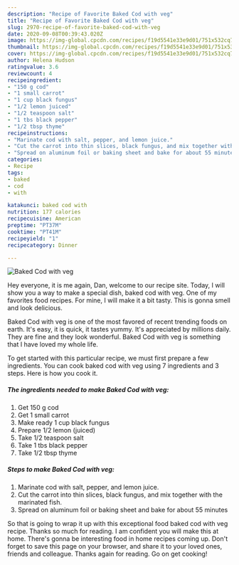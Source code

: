 ```yaml
---
description: "Recipe of Favorite Baked Cod with veg"
title: "Recipe of Favorite Baked Cod with veg"
slug: 2970-recipe-of-favorite-baked-cod-with-veg
date: 2020-09-08T00:39:43.020Z
image: https://img-global.cpcdn.com/recipes/f19d5541e33e9d01/751x532cq70/baked-cod-with-veg-recipe-main-photo.jpg
thumbnail: https://img-global.cpcdn.com/recipes/f19d5541e33e9d01/751x532cq70/baked-cod-with-veg-recipe-main-photo.jpg
cover: https://img-global.cpcdn.com/recipes/f19d5541e33e9d01/751x532cq70/baked-cod-with-veg-recipe-main-photo.jpg
author: Helena Hudson
ratingvalue: 3.6
reviewcount: 4
recipeingredient:
- "150 g cod"
- "1 small carrot"
- "1 cup black fungus"
- "1/2 lemon juiced"
- "1/2 teaspoon salt"
- "1 tbs black pepper"
- "1/2 tbsp thyme"
recipeinstructions:
- "Marinate cod with salt, pepper, and lemon juice."
- "Cut the carrot into thin slices, black fungus, and mix together with the marinated fish."
- "Spread on aluminum foil or baking sheet and bake for about 55 minutes"
categories:
- Recipe
tags:
- baked
- cod
- with

katakunci: baked cod with 
nutrition: 177 calories
recipecuisine: American
preptime: "PT37M"
cooktime: "PT41M"
recipeyield: "1"
recipecategory: Dinner

---
```



![Baked Cod with veg](https://img-global.cpcdn.com/recipes/f19d5541e33e9d01/751x532cq70/baked-cod-with-veg-recipe-main-photo.jpg)

Hey everyone, it is me again, Dan, welcome to our recipe site. Today, I will show you a way to make a special dish, baked cod with veg. One of my favorites food recipes. For mine, I will make it a bit tasty. This is gonna smell and look delicious.



Baked Cod with veg is one of the most favored of recent trending foods on earth. It's easy, it is quick, it tastes yummy. It's appreciated by millions daily. They are fine and they look wonderful. Baked Cod with veg is something that I have loved my whole life.


To get started with this particular recipe, we must first prepare a few ingredients. You can cook baked cod with veg using 7 ingredients and 3 steps. Here is how you cook it.

<!--inarticleads1-->

##### The ingredients needed to make Baked Cod with veg:

1. Get 150 g cod
1. Get 1 small carrot
1. Make ready 1 cup black fungus
1. Prepare 1/2 lemon (juiced)
1. Take 1/2 teaspoon salt
1. Take 1 tbs black pepper
1. Take 1/2 tbsp thyme




<!--inarticleads2-->

##### Steps to make Baked Cod with veg:

1. Marinate cod with salt, pepper, and lemon juice.
1. Cut the carrot into thin slices, black fungus, and mix together with the marinated fish.
1. Spread on aluminum foil or baking sheet and bake for about 55 minutes




So that is going to wrap it up with this exceptional food baked cod with veg recipe. Thanks so much for reading. I am confident you will make this at home. There's gonna be interesting food in home recipes coming up. Don't forget to save this page on your browser, and share it to your loved ones, friends and colleague. Thanks again for reading. Go on get cooking!
